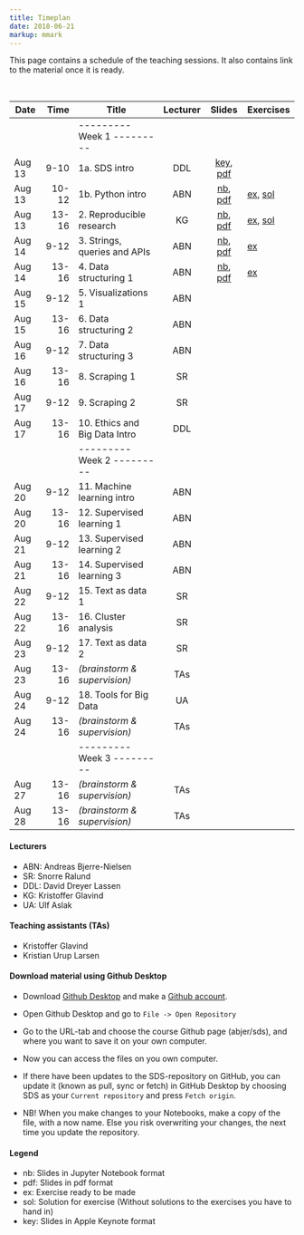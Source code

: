 ```yaml
---
title: Timeplan
date: 2018-06-21
markup: mmark
---
```


This page contains a schedule of the teaching sessions. It also contains link to the material once it is ready.

<br />

Date  | Time  | Title | Lecturer | Slides |  Exercises
------|------:|-------|:--------:|:------:|------
      |       | ---------   Week 1  --------- | | |
Aug 13|  9-10 | 1a. SDS intro  | DDL | [key](https://github.com/abjer/sds/blob/master/material/session_1/lecture_1a.key), [pdf](https://github.com/abjer/sds/blob/master/material/session_1/lecture_1a.pdf) |
Aug 13| 10-12 | 1b. Python intro  | ABN | [nb](https://github.com/abjer/sds/blob/master/material/session_1/lecture_1b.ipynb), [pdf](https://github.com/abjer/sds/blob/master/material/session_1/lecture_1b.pdf)|[ex](https://github.com/abjer/sds/blob/master/material/session_1/exercise_1.ipynb), [sol](https://github.com/abjer/sds/blob/master/material/session_1/exercise_1_sol.ipynb)
Aug 13| 13-16 | 2. Reproducible research | KG | [nb](https://github.com/abjer/sds/blob/master/material/session_2/lecture_2.ipynb), [pdf](https://github.com/abjer/sds/blob/master/material/session_2/lecture_2.pdf)|[ex](https://github.com/abjer/sds/blob/master/material/session_2/exercise_2.ipynb), [sol](https://github.com/abjer/sds/blob/master/material/session_2/exercise_2_sol.ipynb)
Aug 14|  9-12 | 3. Strings, queries and APIs | ABN| [nb](https://github.com/abjer/sds/blob/master/material/session_3/lecture_3.ipynb), [pdf](https://github.com/abjer/sds/blob/master/material/session_3/lecture_3.pdf)|[ex](https://github.com/abjer/sds/blob/master/material/session_3/exercise_3.ipynb)
Aug 14| 13-16 | 4. Data structuring 1 | ABN | [nb](https://github.com/abjer/sds/blob/master/material/session_4/lecture_4.ipynb), [pdf](https://github.com/abjer/sds/blob/master/material/session_4/lecture_4.pdf)|[ex](https://github.com/abjer/sds/blob/master/material/session_4/exercise_4.ipynb)
Aug 15|  9-12 | 5. Visualizations 1 | ABN | |
Aug 15| 13-16 | 6. Data structuring 2 | ABN | |
Aug 16|  9-12 | 7. Data structuring 3 | ABN| |
Aug 16| 13-16 | 8. Scraping 1 | SR | |
Aug 17|  9-12 | 9. Scraping 2 | SR | |
Aug 17| 13-16 | 10. Ethics and Big Data Intro | DDL | |
      |       | ---------   Week 2  --------- | | |
Aug 20|  9-12 | 11. Machine learning intro | ABN |  |
Aug 20| 13-16 | 12. Supervised learning 1 | ABN | |
Aug 21|  9-12 | 13. Supervised learning 2 | ABN | |
Aug 21| 13-16 | 14. Supervised learning 3 | ABN | |
Aug 22|  9-12 | 15. Text as data 1 | SR | |
Aug 22| 13-16 | 16. Cluster analysis | SR | |
Aug 23|  9-12 | 17. Text as data 2 | SR | |
Aug 23| 13-16 |  *(brainstorm & supervision)* | TAs | |
Aug 24|  9-12 | 18. Tools for Big Data | UA | |
Aug 24| 13-16 |  *(brainstorm & supervision)* | TAs | |
      |       | ---------   Week 3  --------- | | |
Aug 27| 13-16 |  *(brainstorm & supervision)* | TAs | |
Aug 28| 13-16 |  *(brainstorm & supervision)* | TAs | |   

#### Lecturers
- ABN: Andreas Bjerre-Nielsen
- SR: Snorre Ralund
- DDL: David Dreyer Lassen
- KG: Kristoffer Glavind
- UA: Ulf Aslak

#### Teaching assistants (TAs)
- Kristoffer Glavind
- Kristian Urup Larsen

#### Download material using Github Desktop
- Download [Github Desktop](https://desktop.github.com/) and make a [Github account](https://github.com/).

- Open Github Desktop and go to `File -> Open Repository`

- Go to the URL-tab and choose the course Github page (abjer/sds), and where you want to save it on your own computer.

- Now you can access the files on you own computer.

- If there have been updates to the SDS-repository on GitHub, you can update it (known as pull, sync or fetch) in GitHub Desktop by choosing SDS as your `Current repository` and press `Fetch origin`.

- NB! When you make changes to your Notebooks, make a copy of the file, with a now name. Else you risk overwriting your changes, the next time you update the repository.

#### Legend
- nb: Slides in Jupyter Notebook format
- pdf: Slides in pdf format
- ex: Exercise ready to be made
- sol: Solution for exercise (Without solutions to the exercises you have to hand in)
- key: Slides in Apple Keynote format
